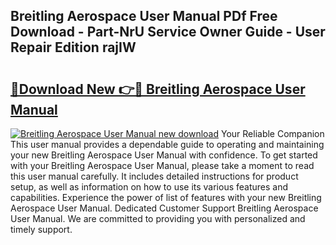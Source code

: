 ## Breitling Aerospace User Manual PDf Free Download - Part-NrU Service Owner Guide - User Repair Edition rajIW

# <h2><a href="http://bc17008.oget.top/?id=Breitling+Aerospace+User+Manual">🔗Download New 👉🔴 Breitling Aerospace User Manual</a></h2>

[![Breitling Aerospace User Manual new download](https://i.imgur.com/5g1atiW.png)](http://bc17008.oget.top/?id=Breitling+Aerospace+User+Manual)
Your Reliable Companion This user manual provides a dependable guide to operating and maintaining your new Breitling Aerospace User Manual with confidence. To get started with your Breitling Aerospace User Manual, please take a moment to read this user manual carefully. It includes detailed instructions for product setup, as well as information on how to use its various features and capabilities. Experience the power of list of features with your new Breitling Aerospace User Manual. Dedicated Customer Support Breitling Aerospace User Manual. We are committed to providing you with personalized and timely support.
